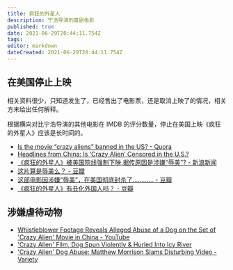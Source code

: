 ```yaml
---
title: 疯狂的外星人
description: 宁浩导演的喜剧电影
published: true
date: 2021-06-29T20:44:11.754Z
tags: 
editor: markdown
dateCreated: 2021-06-29T20:44:11.754Z
---
```


## 在美国停止上映

相关资料很少，只知道发生了，已经售出了电影票，还是取消上映了的情况，相关方未给出任何解释。

根据横向对比宁浩导演的其他电影在 IMDB 的评分数量，停止在美国上映《疯狂的外星人》应该是长时间的。

+ [Is the movie “crazy aliens” banned in the US? - Quora](https://www.quora.com/Is-the-movie-crazy-aliens-banned-in-the-US)
+ [Headlines from China: Is ‘Crazy Alien’ Censored in the U.S.? ](https://web.archive.org/web/20210629130346/https://chinafilminsider.com/headlines-from-china-is-crazy-alien-censored-in-the-u-s/)
+ [《疯狂的外星人》被美国院线强制下映,据传原因是涉嫌“辱美”? - 新浪新闻](https://web.archive.org/web/20210629130952/https://k.sina.com.cn/article_6653502198_18c9462f600100dz92.html)
+ [这片算是辱美么？ - 豆瓣](https://movie.douban.com/subject/25986662/discussion/616999408/)
+ [这部电影因涉嫌“辱美”，在美国彻底封杀了………… - 豆瓣](https://movie.douban.com/subject/25986662/discussion/615995006/)
+ [《疯狂的外星人》有丑化外国人吗？ - 豆瓣](https://movie.douban.com/subject/25986662/discussion/615974476/)

## 涉嫌虐待动物

+ [Whistleblower Footage Reveals Alleged Abuse of a Dog on the Set of 'Crazy Alien' Movie in China - YouTube](https://www.youtube.com/watch?v=xsBxlZwS5Qg)
+ ['Crazy Alien' Film, Dog Spun Violently & Hurled Into Icy River](https://web.archive.org/web/20210117040355/https://www.tmz.com/2018/03/15/crazy-alien-german-shepherd-peta/)
+ ['Crazy Alien' Dog Abuse: Matthew Morrison Slams Disturbing Video - Variety](https://web.archive.org/web/20210304135659if_/https://variety.com/2018/film/news/crazy-alien-dog-abuse-matthew-morrison-peta-1202729006/)

